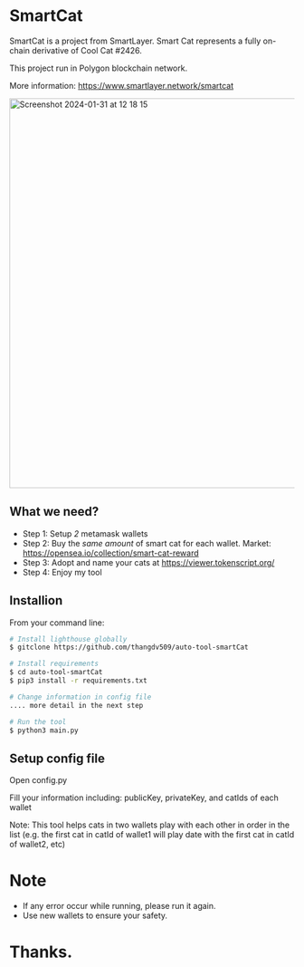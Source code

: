 # SmartCat

SmartCat is a project from SmartLayer. Smart Cat represents a fully on-chain derivative of Cool Cat #2426.

This project run in Polygon blockchain network.

More information: https://www.smartlayer.network/smartcat

<img width="688" alt="Screenshot 2024-01-31 at 12 18 15" src="https://github.com/thangdv509/auto-tool-smartCat/assets/74363928/36e08ebe-7926-48ed-b5c7-618d8a566a5c">

## What we need?

- Step 1: Setup _2_ metamask wallets
- Step 2: Buy the _same amount_ of smart cat for each wallet. Market: https://opensea.io/collection/smart-cat-reward
- Step 3: Adopt and name your cats at https://viewer.tokenscript.org/
- Step 4: Enjoy my tool

## Installion

From your command line:

```bash
# Install lighthouse globally
$ gitclone https://github.com/thangdv509/auto-tool-smartCat

# Install requirements
$ cd auto-tool-smartCat
$ pip3 install -r requirements.txt

# Change information in config file
.... more detail in the next step

# Run the tool
$ python3 main.py
```

## Setup config file

Open config.py

Fill your information including: publicKey, privateKey, and catIds of each wallet

Note: This tool helps cats in two wallets play with each other in order in the list (e.g. the first cat in catId of wallet1 will play date with the first cat in catId of wallet2, etc)

# Note

- If any error occur while running, please run it again.
- Use new wallets to ensure your safety.

# Thanks.

